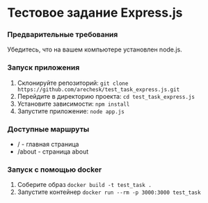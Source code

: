 # Тестовое задание Express.js

### Предварительные требования

Убедитесь, что на вашем компьютере установлен node.js.

### Запуск приложения

1. Склонируйте репозиторий: `git clone https://github.com/arechesk/test_task_express.js.git`
2. Перейдите в директорию проекта: `cd test_task_express.js`
3. Установите зависимости: `npm install`
4. Запустите приложение: `node app.js`

### Доступные маршруты

- / - главная страница
- /about - страница about

### Запуск с помощью docker

1. Соберите образ `docker build -t test_task .`
2. Запустите контейнер `docker run --rm -p 3000:3000 test_task`

